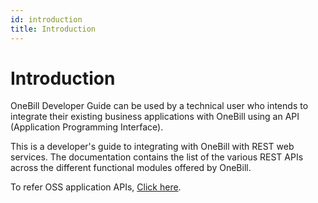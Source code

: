 ```yaml
---
id: introduction
title: Introduction
---
```

# Introduction

OneBill Developer Guide can be used by a technical user who intends to integrate their existing business applications with OneBill using an API (Application Programming Interface).

This is a developer's guide to integrating with OneBill with REST web services. The documentation contains the list of the various REST APIs across the different functional modules offered by OneBill.

To refer OSS application APIs, [Click here](#).
